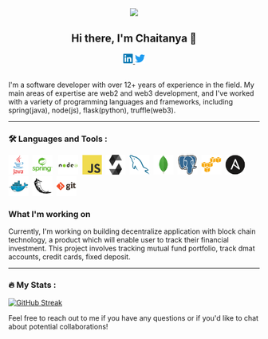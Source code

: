 

<div id="header" align="center">
  <img src="https://media.giphy.com/media/xVRRDVP6lqtNQJrzN7/giphy.gif" width="200"/>  
</div>


<div id="header" align="center">
<H2>Hi there, I'm Chaitanya 👋</H2>
  <a href="https://www.linkedin.com/in/chaitanya-bijawe-a1603433/">
    <img src="https://github.com/devicons/devicon/blob/master/icons/linkedin/linkedin-original.svg" alt="LinkedIn Badge" width="20" height="20"/>
  </a>
  <a href="https://twitter.com/ChaitanyaBjwe">
    <img src="https://github.com/devicons/devicon/blob/master/icons/twitter/twitter-original.svg" alt="Twitter Badge" width="20" height="20"/>
  </a>
  </div>
  
<br/>
<p>
I'm a software developer with over 12+ years of experience in the field. My main areas of expertise are web2 and web3 development, and I've worked with a variety of programming languages and frameworks, including spring(java), node(js), flask(python), truffle(web3).
</p>

---
### :hammer_and_wrench: Languages and Tools :
<div>
    <img src="https://github.com/devicons/devicon/blob/master/icons/java/java-original-wordmark.svg" title="Java" alt="Java" width="40" height="40" />&nbsp;
    <img src="https://github.com/devicons/devicon/blob/master/icons/spring/spring-original-wordmark.svg" title="Spring" alt="Spring" width="40" height="40" />
    &nbsp; <img src="https://github.com/devicons/devicon/blob/master/icons/nodejs/nodejs-original-wordmark.svg" title="NodeJS" alt="NodeJS" width="40" height="40" />&nbsp;
    <img src="https://github.com/devicons/devicon/blob/master/icons/javascript/javascript-original.svg" title="JavaScript" alt="JavaScript" width="40" height="40" />&nbsp;
    <img src="https://github.com/devicons/devicon/blob/master/icons/solidity/solidity-original.svg" title="Solidity" alt="Solidity" width="40" height="40" />&nbsp;
    <img src="https://github.com/devicons/devicon/blob/master/icons/mysql/mysql-original.svg" title="MySQL" alt="MySQL" width="40" height="40" />&nbsp;
    <img src="https://github.com/devicons/devicon/blob/master/icons/mongodb/mongodb-original.svg" title="MongoDb" alt="MongoDb" width="40" height="40" />&nbsp;
    <img src="https://github.com/devicons/devicon/blob/master/icons/postgresql/postgresql-original.svg" title="postgresql" alt="postgresql" width="40" height="40" />&nbsp;
    <img src="https://github.com/devicons/devicon/blob/master/icons/amazonwebservices/amazonwebservices-original.svg" title="AWS" alt="AWS" width="40" height="40" />&nbsp;
    <img src="https://github.com/devicons/devicon/blob/master/icons/ansible/ansible-original.svg" title="Ansible" alt="ansible" width="40" height="40" />&nbsp;
    <img src="https://github.com/devicons/devicon/blob/master/icons/docker/docker-original.svg" title="Docker" alt="docker" width="40" height="40" />&nbsp;
    <img src="https://github.com/devicons/devicon/blob/master/icons/flask/flask-original.svg" title="flask" alt="flask" width="40" height="40" />&nbsp;
    <img src="https://github.com/devicons/devicon/blob/master/icons/git/git-original-wordmark.svg" title="Git" alt="Git" width="40" height="40" />
</div>

<h3>What I'm working on</h3>
<p>
Currently, I'm working on building decentralize application with block chain technology, a product which will enable user to track their financial investment. This project involves tracking mutual fund portfolio, track dmat accounts, credit cards, fixed deposit.
</p>

---

### :fire: My Stats :
[![GitHub Streak](http://github-readme-streak-stats.herokuapp.com?user=chaitanyaubijawe)](https://git.io/streak-stats)


Feel free to reach out to me if you have any questions or if you'd like to chat about potential collaborations!
